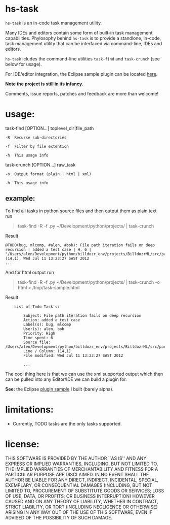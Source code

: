 hs-task
=======

`hs-task` is an in-code task management utility.

Many IDEs and editors contain some form of built-in task management capabilities.
Phylosophy behind `hs-task` is to provide a standlone, in-code, task management utility that can be interfaced via command-line, IDEs and editors.

`hs-task` icludes the command-line utilities `task-find` and `task-crunch` (see below for usage).

For IDE/editor integration, the Eclipse sample plugin can be located [here](https://github.com/billdozr/com.alenribic.atodo).

**Note the project is still in its infancy.** 

Comments, issue reports, patches and feedback are more than welcome!

usage:
=============================

task-find [OPTION...] toplevel_dir|file_path

	-R	Recurse sub-directories

	-f	Filter by file extention

	-h	This usage info

task-crunch [OPTION...] raw_task

	-o	Output format (plain | html | xml)

	-h	This usage info

example:
-----------------

To find all tasks in python source files and then output them as plain text run
> task-find -R -f .py ~/Development/python/projects/ | task-crunch

Result

    @TODO(bug, mlcomp, #alen, #bob): File path iteration fails on deep recursion | added a test case | H, 6 | "/Users/alen/Development/python/billdozr_env/projects/BilldozrML/src/parser/load_data.py", (14,1), Wed Jul 11 13:23:27 SAST 2012
    ...

And for html output run
> task-find -R -f .py ~/Development/python/projects/ | task-crunch -o html > /tmp/task-sample.html

Result

		List of Todo Task's:

			Subject: File path iteration fails on deep recursion
			Action: added a test case
			Label(s): bug, mlcomp
			User(s): alen, bob
			Priority: High
			Time spent: 6
			Source file: /Users/alen/Development/python/billdozr_env/projects/BilldozrML/src/parser/load_data.py
			Line / Column: (14,1)
			File modified: Wed Jul 11 13:23:27 SAST 2012

			...

The cool thing here is that we can use the xml supported output which then can be pulled into any Editor/IDE we can build a plugin for.

**See:** the Eclipse [plugin sample](https://github.com/billdozr/com.alenribic.atodo) I built (barely alpha). 

limitations:
=============================

 * Currently, TODO tasks are the only tasks supported.
 
license:
=============================

THIS SOFTWARE IS PROVIDED BY THE AUTHOR ``AS IS'' AND ANY EXPRESS OR
IMPLIED WARRANTIES, INCLUDING, BUT NOT LIMITED TO, THE IMPLIED WARRANTIES
OF MERCHANTABILITY AND FITNESS FOR A PARTICULAR PURPOSE ARE DISCLAIMED.
IN NO EVENT SHALL THE AUTHOR BE LIABLE FOR ANY DIRECT, INDIRECT,
INCIDENTAL, SPECIAL, EXEMPLARY, OR CONSEQUENTIAL DAMAGES (INCLUDING, BUT
NOT LIMITED TO, PROCUREMENT OF SUBSTITUTE GOODS OR SERVICES; LOSS OF USE,
DATA, OR PROFITS; OR BUSINESS INTERRUPTION) HOWEVER CAUSED AND ON ANY
THEORY OF LIABILITY, WHETHER IN CONTRACT, STRICT LIABILITY, OR TORT
(INCLUDING NEGLIGENCE OR OTHERWISE) ARISING IN ANY WAY OUT OF THE USE OF
THIS SOFTWARE, EVEN IF ADVISED OF THE POSSIBILITY OF SUCH DAMAGE.
